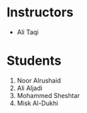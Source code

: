 # Instructors
* Ali Taqi

# Students
1. Noor Alrushaid
2. Ali Aljadi
3. Mohammed Sheshtar
4. Misk Al-Dukhi
